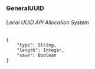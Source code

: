### GeneralUUID

###### Local UUID API Allocation System

```
{
	"type": String,
	"length": Integer,
	"save": Boolean
}
```
